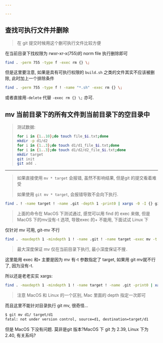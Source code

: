 ```yaml
---

---
```


## 查找可执行文件并删除

>   在 git 提交时候用这个删可执行文件比较方便

在当前目录下找权限为 rwxr-xr-x(755)的 norm file 执行删除即可

```bash
find . -perm 755 -type f -exec rm {} \;
```

但是这里要注意, 如果是具有可执行权限的 `build.sh` 之类的文件其实不应该被删除, 此时加上一个排除条件

```bash
find . -perm 755 -type f ! -name "*.sh" -exec rm {} \;
```

或者直接用`-delete` 代替 `-exec rm {} \;` 亦可. 



## mv 当前目录下的所有文件到当前目录下的空目录中

>   测试数据:
>
>   ```bash
>   for i in {1..10};do touch file_$i.txt;done
>   mkdir -p d1/d2
>   for i in {1..3};do touch d1/d1_file_$i.txt;done
>   for i in {1..3};do touch d1/d2/d2_file_$i.txt;done
>   mkdir target
>   git init
>   git add .
>   ```

---

>   如果直接使用 `mv * target` 会报错, 虽然不影响结果, 但是git 的提交看着难受
>
>   如果使用 `git mv * target`, 会报错导致不会向下执行.  

```bash
find . ! -name target ! -name .git -depth 1 -print0 | xargs -0 -I {} git mv {} target/
```

>   上面的命令在 MacOS 下测试通过, 感觉可以用 find 的 exec 来做, 但是MacOS 下的mv没有-t 选项, 导致exec 的+ 不能用, 下面试试 Linux 下

仅针对 mv 可用, git-mv 不行

```bash
find . -maxdepth 1 -mindepth 1 ! -name .git ! -name target -exec mv -t target/ {} +
```

>   最大深度保证 mv 仅在当前目录下执行, 最小深度保证不搜`.` 

这里能用 exec 和`+` 主要是因为 mv 有-t 参数指定了 target, 如果用 git mv就不行了, 因为没有-t. 

所以还是老老实实 xargs:

```bash
find . -maxdepth 1 -mindepth 1 ! -name target ! -name .git -print0 | xargs -0 -I {} git mv {} target/
```

>   注意 MacOS 和 Linux 的一个区别, Mac 里面的 depth 指定一次即可

而且这里不能针对目录执行 git mv, 很奇怪...

```bash
$ git mv d1/ target/d1
fatal: not under version control, source=d1, destination=target/d1
```

但是 MacOS 下没有问题. 莫非是git 版本?MacOS 下 git 为 2.39, Linux 下为 2.40, 有关系吗?